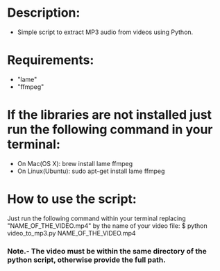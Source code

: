 # Description:
- Simple script to extract MP3 audio from videos using Python.
 
# Requirements:
 - "lame"
 - "ffmpeg"
 
# If the libraries are not installed just run the following command in your terminal:
- On Mac(OS X): brew install lame ffmpeg
- On Linux(Ubuntu): sudo apt-get install lame ffmpeg
 
# How to use the script:
Just run the following command within your terminal replacing "NAME_OF_THE_VIDEO.mp4" by the name of your video file:
$ python video_to_mp3.py NAME_OF_THE_VIDEO.mp4
 
### Note.- The video must be within the same directory of the python script, otherwise provide the full path.
